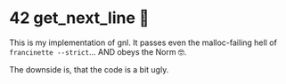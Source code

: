 # 42 get_next_line 🥳

This is my implementation of gnl. It passes even the malloc-failing hell of
`francinette --strict`... AND obeys the Norm 🤓.

The downside is, that the code is a bit ugly.
